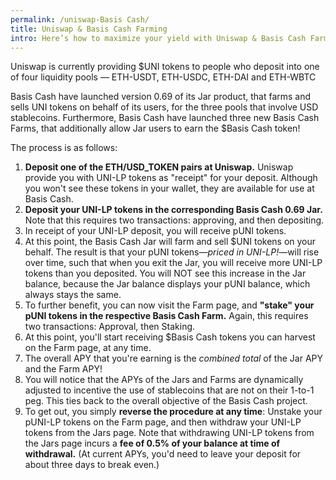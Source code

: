 ```yaml
---
permalink: /uniswap-Basis Cash/
title: Uniswap & Basis Cash Farming
intro: Here’s how to maximize your yield with Uniswap & Basis Cash Farming!
---
```


Uniswap is currently providing $UNI tokens to people who deposit into one of four liquidity pools — ETH-USDT, ETH-USDC, ETH-DAI and ETH-WBTC

Basis Cash have launched version 0.69 of its Jar product, that farms and sells UNI tokens on behalf of its users, for the three pools that involve USD stablecoins. Furthermore, Basis Cash have launched three new Basis Cash Farms, that additionally allow Jar users to earn the $Basis Cash token!

The process is as follows:

1. **Deposit one of the ETH/USD_TOKEN pairs at Uniswap.** Uniswap provide you with UNI-LP tokens as "receipt" for your deposit. Although you won't see these tokens in your wallet, they are available for use at Basis Cash.
2. **Deposit your UNI-LP tokens in the corresponding Basis Cash 0.69 Jar.** Note that this requires two transactions: approving, and then depositing.
3. In receipt of your UNI-LP deposit, you will receive pUNI tokens.
4. At this point, the Basis Cash Jar will farm and sell $UNI tokens on your behalf. The result is that your pUNI tokens—*priced in UNI-LP!*—will rise over time, such that when you exit the Jar, you will receive more UNI-LP tokens than you deposited. You will NOT see this increase in the Jar balance, because the Jar balance displays your pUNI balance, which always stays the same.
5. To further benefit, you can now visit the Farm page, and **"stake" your pUNI tokens in the respective Basis Cash Farm.** Again, this requires two transactions: Approval, then Staking.
7. At this point, you'll start receiving $Basis Cash tokens you can harvest on the Farm page, at any time.
8. The overall APY that you're earning is the *combined total* of the Jar APY and the Farm APY! 
9. You will notice that the APYs of the Jars and Farms are dynamically adjusted to incentive the use of stablecoins that are not on their 1-to-1 peg. This ties back to the overall objective of the Basis Cash project.
10. To get out, you simply **reverse the procedure at any time**: Unstake your pUNI-LP tokens on the Farm page, and then withdraw your UNI-LP tokens from the Jars page. Note that withdrawing UNI-LP tokens from the Jars page incurs a **fee of 0.5% of your balance at time of withdrawal.** (At current APYs, you'd need to leave your deposit for about three days to break even.)